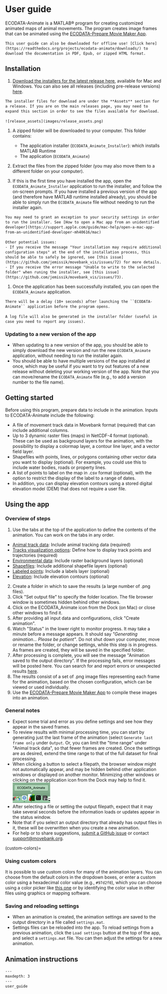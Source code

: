 # User guide

ECODATA-Animate is a MATLAB® program for creating customized animated maps of animal movements. The program creates image frames that can be animated using the [ECODATA-Prepare Movie Maker App](https://ecodata-apps.readthedocs.io/en/latest/user_guide/movie_maker.html).

```{Tip}
This user guide can also be downloaded for offline use! [Click here](https://readthedocs.org/projects/ecodata-animate/downloads/) to download the documentation in PDF, Epub, or zipped HTML format.
```

## Installation

1. [Download the installers for the latest release here](https://github.com/jemissik/movebank_vis/releases/latest), available for Mac and Windows. You can also see all releases (including pre-release versions) [here](https://github.com/jemissik/movebank_vis/releases).

```{Tip}
The installer files for download are under the **Assets** section for a release. If you are on the main releases page, you may need to expand this section in order to see the files available for download.

![release_assets](images/release_assets.png)
```

1. A zipped folder will be downloaded to your computer. This folder contains:
    - The application installer (``ECODATA_Animate_Installer``): which installs MATLAB Runtime
    - The application (``ECODATA_Animate``)

1. Extract the files from the zipped folder (you may also move them to a different folder on your computer).
1. If this is the first time you have installed the app, open the ``ECODATA_Animate_Installer`` application to run the installer, and follow the on-screen prompts. If you have installed a previous version of the app (and therefore have MATLAB runtime installed already), you should be able to simply run the ``ECODATA_Animate`` file without needing to run the installer again.

```{Important}
You may need to grant an exception to your security settings in order to run the installer. See [How to open a Mac app from an unidentified developer](https://support.apple.com/guide/mac-help/open-a-mac-app-from-an-unidentified-developer-mh40616/mac)

Other potential issues:
- If you receive the message "Your installation may require additional configuration steps" at the end of the installation process, this should be able to safely be ignored, see [this issue](https://github.com/jemissik/movebank_vis/issues/72) for more details.
- If you receive the error message "Unable to write to the selected folder" when runing the installer, see [this issue](https://github.com/jemissik/movebank_vis/issues/73).
```

1. Once the application has been successfully installed, you can open the ``ECODATA_Animate`` application.
```{Note}
There will be a delay (10+ seconds) after launching the ``ECODATA-Animate`` application before the program opens.

A log file will also be generated in the installer folder (useful in case you need to report any issues).
```

### Updating to a new version of the app

- When updating to a new version of the app, you should be able to simply download the new version and run the new ``ECODATA_Animate`` application, without needing to run the installer again.
- You should be able to have multiple versions of the app installed at once, which may be useful if you want to try out features of a new release without deleting your working version of the app. Note that you can move/rename the ``ECODATA_Animate`` file (e.g., to add a version number to the file name).


## Getting started

Before using this program, prepare data to include in the animation. Inputs to ECODATA-Animate include the following:

- A file of movement track data in Movebank format (required) that can include additional columns.
- Up to 3 dynamic raster files (maps) in NetCDF-4 format (optional). These can be used as background layers for the animation, with the possibility to display a colormap layer, a contour line layer, and a vector field layer.
- Shapefiles with points, lines, or polygons containing other vector data you want to display (optional). For example, you could use this to include water bodies, roads or property lines.
- A list of points to label on the map in .csv format (optional), with the option to restrict the display of the label to a range of dates.
- In addition, you can display elevation contours using a stored digital elevation model (DEM) that does not require a user file.

## Using the app

### Overview of steps
1. Use the tabs at the top of the application to define the contents of the animation. You can work on the tabs in any order.
- [Animal track data](animal-track-data): Include animal tracking data (required)
- [Tracks visualization options](track-visualization-options): Define how to display track points and trajectories (required)
- [Environmental data](environmental-data): Include raster background layers (optional)
- [Shapefiles](shapefiles): Include additional shapefile layers (optional)
- [Labeled points](labeled-points): Include a labels layer (optional)
- [Elevation](elevation): Include elevation contours (optional)

2. Create a folder in which to save the results (a large number of .png files).
3. Click "Set output file" to specify the folder location. The file browser window is sometimes hidden behind other windows.
4. Click on the ECODATA_Animate icon from the Dock (on Mac) or close other windows to find it.
5. After providing all input data and configurations, click "Create animation".
6. Watch "Status" in the lower right to monitor progress. It may take a minute before a message appears. It should say *"Generating animation… Please be patient"*. Do not shut down your computer, move or rename the folder, or change settings, while this step is in progress. As frames are created, they will be saved in the specified folder.
7. After processing is complete, you will see the message "Animation saved to the output directory". If the processing fails, error messages will be posted here. You can search for and report errors or unexpected results [here](https://github.com/jemissik/movebank_vis/issues).
8. The results consist of a set of .png image files representing each frame for the animation, based on the chosen configuration, which can be viewed or used individually.
9. Use the [ECODATA-Prepare Movie Maker App](https://ecodata-apps.readthedocs.io/en/latest/user_guide/movie_maker.html) to compile these images into an animation.

### General notes
- Expect some trial and error as you define settings and see how they appear in the saved frames.
- To review results with minimal processing time, you can start by generating just the last frame of the animation (select ``Generate last frame only`` under ``Output``. Or, you can limit the "time range" under "Animal track data", so that fewer frames are created. Once the settings are as desired, extend the time range to that of the full dataset for final processing.
- When clicking a button to select a filepath, the browser window might not automatically appear, and may be hidden behind other application windows or displayed on another monitor. Minimizing other windows or clicking on the application icon from the Dock may help to find it.
![ecodata-animate_dock_icon](./images/ecodata-animate_dock_icon.png)
- After selecting a file or setting the output filepath, expect that it may take several seconds before the information loads or updates appear in the status window.
- Note that if you select an output directory that already has output files in it, these will be overwritten when you create a new animation.
- For help or to share suggestions, [submit a GitHub issue](https://github.com/jemissik/movebank_vis/issues) or contact support@movebank.org.

(custom-colors)=
### Using custom colors
It is possible to use custom colors for many of the animation layers. You can choose from the default colors in the dropdown boxes, or enter a custom color using a hexadecimal color value (e.g., ``#97d2f0``), which you can choose using a color picker like [this one](https://htmlcolorcodes.com/color-picker/) or by identifying the color value in other files using graphics or mapping software.
### Saving and reloading settings
- When an animation is created, the animation settings are saved to the output directory in a file called
``settings.mat``.
- Settings files can be reloaded into the app. To reload settings from a previous animation, click the
``Load settings`` button at the top of the app, and select a ``settings.mat`` file. You can then adjust the settings
for a new animation.

## Animation instructions

```{toctree}
---
maxdepth: 3
---
user_guide